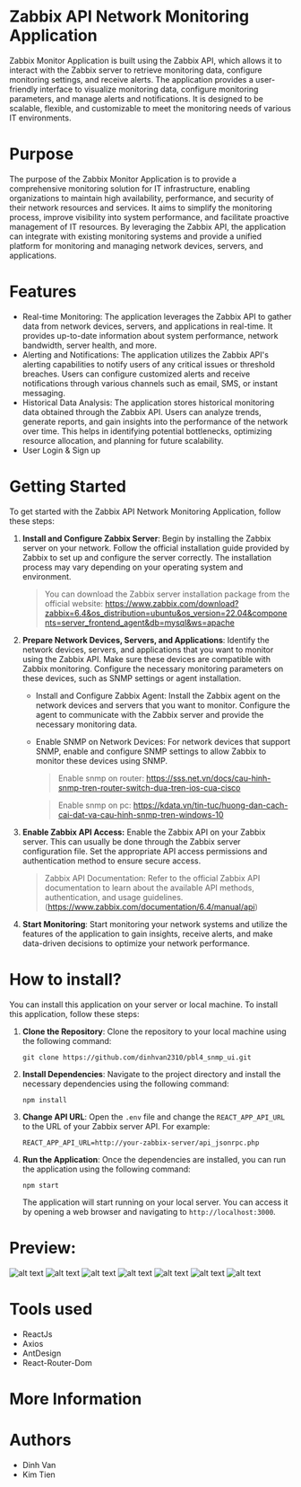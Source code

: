 # Zabbix API Network Monitoring Application

Zabbix Monitor Application is built using the Zabbix API, which allows it to interact with the Zabbix server to retrieve monitoring data, configure monitoring settings, and receive alerts. The application provides a user-friendly interface to visualize monitoring data, configure monitoring parameters, and manage alerts and notifications. It is designed to be scalable, flexible, and customizable to meet the monitoring needs of various IT environments.

# Purpose
The purpose of the Zabbix Monitor Application is to provide a comprehensive monitoring solution for IT infrastructure, enabling organizations to maintain high availability, performance, and security of their network resources and services. It aims to simplify the monitoring process, improve visibility into system performance, and facilitate proactive management of IT resources. By leveraging the Zabbix API, the application can integrate with existing monitoring systems and provide a unified platform for monitoring and managing network devices, servers, and applications.


# Features

- Real-time Monitoring: The application leverages the Zabbix API to gather data from network devices, servers, and applications in real-time. It provides up-to-date information about system performance, network bandwidth, server health, and more.
- Alerting and Notifications: The application utilizes the Zabbix API's alerting capabilities to notify users of any critical issues or threshold breaches. Users can configure customized alerts and receive notifications through various channels such as email, SMS, or instant messaging.
- Historical Data Analysis: The application stores historical monitoring data obtained through the Zabbix API. Users can analyze trends, generate reports, and gain insights into the performance of the network over time. This helps in identifying potential bottlenecks, optimizing resource allocation, and planning for future scalability.
- User Login & Sign up
  
# Getting Started
To get started with the Zabbix API Network Monitoring Application, follow these steps:
1.    **Install and Configure Zabbix Server**:
    Begin by installing the Zabbix server on your network. Follow the official installation guide provided by Zabbix to set up and configure the server correctly. The installation process may vary depending on your operating system and environment. 

        >   You can download the Zabbix server installation package from the official website:
    https://www.zabbix.com/download?zabbix=6.4&os_distribution=ubuntu&os_version=22.04&components=server_frontend_agent&db=mysql&ws=apache


2.  **Prepare Network Devices, Servers, and Applications**: Identify the network devices, servers, and applications that you want to monitor using the Zabbix API. Make sure these devices are compatible with Zabbix monitoring. Configure the necessary monitoring parameters on these devices, such as SNMP settings or agent installation.
    -   Install and Configure Zabbix Agent: Install the Zabbix agent on the network devices and servers that you want to monitor. Configure the agent to communicate with the Zabbix server and provide the necessary monitoring data.
    -   Enable SNMP on Network Devices: For network devices that support SNMP, enable and configure SNMP settings to allow Zabbix to monitor these devices using SNMP. 
        > Enable snmp on router: https://sss.net.vn/docs/cau-hinh-snmp-tren-router-switch-dua-tren-ios-cua-cisco

        > Enable snmp on pc: https://kdata.vn/tin-tuc/huong-dan-cach-cai-dat-va-cau-hinh-snmp-tren-windows-10

3.  **Enable Zabbix API Access:** Enable the Zabbix API on your Zabbix server. This can usually be done through the Zabbix server configuration file. Set the appropriate API access permissions and authentication method to ensure secure access.
    >   Zabbix API Documentation: Refer to the official Zabbix API documentation to learn about the available API methods, authentication, and usage guidelines. (https://www.zabbix.com/documentation/6.4/manual/api)
4.  **Start Monitoring**: Start monitoring your network systems and utilize the features of the application to gain insights, receive alerts, and make data-driven decisions to optimize your network performance.

  
# How to install?

You can install this application on your server or local machine. To install this application, follow these steps:
1.  **Clone the Repository**: Clone the repository to your local machine using the following command:
    ```
    git clone https://github.com/dinhvan2310/pbl4_snmp_ui.git
    ```

2.  **Install Dependencies**: Navigate to the project directory and install the necessary dependencies using the following command:
    ```
    npm install
    ```

3.  **Change API URL**: Open the `.env` file and change the `REACT_APP_API_URL` to the URL of your Zabbix server API. For example:
    ```
    REACT_APP_API_URL=http://your-zabbix-server/api_jsonrpc.php
    ```

4.  **Run the Application**: Once the dependencies are installed, you can run the application using the following command:
    ```
    npm start
    ```
    The application will start running on your local server. You can access it by opening a web browser and navigating to `http://localhost:3000`.


# Preview:

![alt text](image-1.png)
![alt text](image-2.png)
![alt text](image-3.png)
![alt text](image-4.png)
![alt text](image-6.png)
![alt text](image-8.png)
![alt text](image-7.png)

# Tools used
- ReactJs
- Axios
- AntDesign
- React-Router-Dom

# More Information


# Authors
- Dinh Van
- Kim Tien

